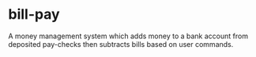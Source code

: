 # bill-pay
A money management system which adds money to a bank account from deposited pay-checks then subtracts bills based on user commands.
